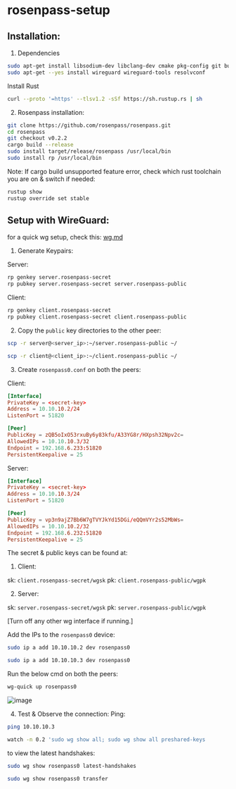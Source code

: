 # rosenpass-setup

## Installation:
1. Dependencies
```sh
sudo apt-get install libsodium-dev libclang-dev cmake pkg-config git build-essential
sudo apt-get --yes install wireguard wireguard-tools resolvconf
```
Install Rust
```sh
curl --proto '=https' --tlsv1.2 -sSf https://sh.rustup.rs | sh
```
2. Rosenpass installation:
```sh
git clone https://github.com/rosenpass/rosenpass.git
cd rosenpass
git checkout v0.2.2
cargo build --release
sudo install target/release/rosenpass /usr/local/bin
sudo install rp /usr/local/bin
```

Note: If cargo build unsupported feature error, check which rust toolchain you are on & switch if needed:
```sh
rustup show
rustup override set stable 
```
## Setup with WireGuard:

for a quick wg setup, check this: [wg.md](https://github.com/lakshya-chopra/rosenpass-setup/blob/main/wg.md)

1. Generate Keypairs:

Server:
```sh
rp genkey server.rosenpass-secret
rp pubkey server.rosenpass-secret server.rosenpass-public
```
Client:
```sh
rp genkey client.rosenpass-secret
rp pubkey client.rosenpass-secret client.rosenpass-public
```

2. Copy the `public` key directories to the other peer:
```sh
scp -r server@<server_ip>:~/server.rosenpass-public ~/
```
```sh
scp -r client@<client_ip>:~/client.rosenpass-public ~/
```

3. Create `rosenpass0.conf` on both the peers:

Client:
```conf
[Interface]
PrivateKey = <secret-key>
Address = 10.10.10.2/24
ListenPort = 51820

[Peer]
PublicKey = zQB5oIxO53rxuBy6y83kfu/A33YG8r/HXpsh32Npv2c=
AllowedIPs = 10.10.10.3/32
Endpoint = 192.168.6.233:51820
PersistentKeepalive = 25
```
Server:
```conf
[Interface]
PrivateKey = <secret-key>
Address = 10.10.10.3/24
ListenPort = 51820

[Peer]
PublicKey = vp3n9ajZ7Bb6W7gTVYJkYd15DGi/eQQmVYr2s52MbWs=
AllowedIPs = 10.10.10.2/32
Endpoint = 192.168.6.232:51820
PersistentKeepalive = 25
```
The secret & public keys can be found at: 
1. Client:
   
sk: `client.rosenpass-secret/wgsk`
pk: `client.rosenpass-public/wgpk`

2. Server:
   
sk: `server.rosenpass-secret/wgsk`
pk: `server.rosenpass-public/wgpk`

[Turn off any other wg interface if running.]

Add the IPs to the `rosenpass0` device:
```sh
sudo ip a add 10.10.10.2 dev rosenpass0
```
```sh
sudo ip a add 10.10.10.3 dev rosenpass0
```

Run the below cmd on both the peers:
```sh
wg-quick up rosenpass0
```


![image](https://github.com/user-attachments/assets/41984a82-37ec-4d91-84f1-e7773c65b1c9)


4.  Test & Observe the connection:
Ping:
```sh
ping 10.10.10.3
```
```sh
watch -n 0.2 'sudo wg show all; sudo wg show all preshared-keys
```
to view the latest handshakes:
```sh
sudo wg show rosenpass0 latest-handshakes
```

```sh
sudo wg show rosenpass0 transfer
```
